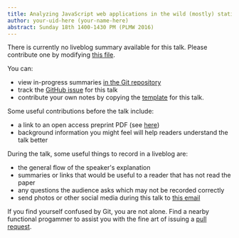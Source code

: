 ```yaml
---
title: Analyzing JavaScript web applications in the wild (mostly) statically
author: your-uid-here (your-name-here)
abstract: Sunday 18th 1400-1430 PM (PLMW 2016)
---
```


There is currently no liveblog summary available for this talk. Please contribute one by modifying [this file](https://github.com/ocamllabs/icfp2016-blog/blob/master/PLMW/analyzing-javascript-web-appli.md).

You can:
* view in-progress summaries [in the Git repository](https://github.com/ocamllabs/icfp2016-blog/tree/master/PLMW/analyzing-javascript-web-appli/)
* track the [GitHub issue](https://github.com/ocamllabs/icfp2016-blog/issues/26) for this talk
* contribute your own notes by copying the [template](analyzing-javascript-web-appli/template.md) for this talk.

Some useful contributions before the talk include:
* a link to an open access preprint PDF (see [here](https://github.com/gasche/icfp2016-papers))
* background information you might feel will help readers understand the talk better

During the talk, some useful things to record in a liveblog are:
* the general flow of the speaker's explanation
* summaries or links that would be useful to a reader that has not read the paper
* any questions the audience asks which may not be recorded correctly
* send photos or other social media during this talk to [this email](mailto:icfp16.photos@gmail.com?subject=PLMW:analyzing-javascript-web-appli)

If you find yourself confused by Git, you are not alone. Find a nearby functional progammer
to assist you with the fine art of issuing a [pull request](https://help.github.com/articles/about-pull-requests/).

